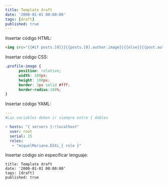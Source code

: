```yaml
---
title: Template draft
date: '2000-01-01 00:00:00'
tags: [draft]
published: true
---
```


Insertar código HTML:

``` html
<img src="{{#if posts.[0]}}{{posts.[0].author.image}}{{else}}{{post.author.image}}{{/if}}" class="profile-image" alt="My Profile Photo"/>
```

Insertar código CSS:

``` css
.profile-image {
      position: relative;
      width: 100px;
      height: 100px;
      border: 3px solid #fff;
      border-radius:100%;
}
```

Insertar código YAML:

``` yaml
---
#Las variables deben ir siempre entre { dobles

- hosts: "{ servers }:!localhost"
  user: root
  serial: 15
  roles:
   - "miquelMariano.ESXi_{ role }"

```

Insertar código sin especificar lenguaje:

``` 
title: Template draft
date: '2000-01-01 00:00:00'
tags: [draft]
published: true
```